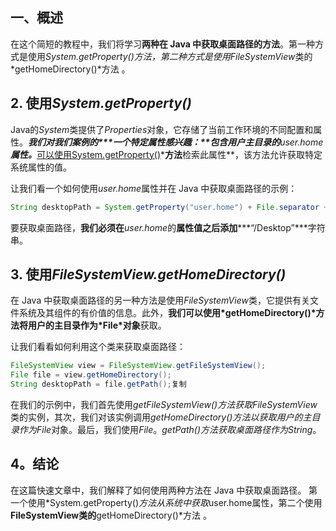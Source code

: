 ## 一、概述

在这个简短的教程中，我们将学习**两种在 Java 中获取桌面路径的方法**。第一种方式是使用*System.getProperty()*方法，第二种方式是使用*FileSystemView*类的*getHomeDirectory()*方法 。

## 2. 使用*System.getProperty()*

Java的*System*类提供了*Properties*对象，它存储了当前工作环境的不同配置和属性。***我们对我们案例的\***一个特定属性感兴趣：**包含用户主目录的****user.home**属性。***[可以使用System.getProperty()](https://www.baeldung.com/java-system-get-property-vs-system-getenv)\*****方法****检索此属性**，该方法允许获取特定系统属性的值。

让我们看一个如何使用*user.home*属性并在 Java 中获取桌面路径的示例：

```java
String desktopPath = System.getProperty("user.home") + File.separator +"Desktop";复制
```

要获取桌面路径，**我们必须在***user.home*的**属性值之后添加*****“/Desktop”\***字符串。

## 3. 使用*FileSystemView.getHomeDirectory()*

在 Java 中获取桌面路径的另一种方法是使用*FileSystemView*类，它提供有关文件系统及其组件的有价值的信息。此外，**我们可以使用\*getHomeDirectory()\*方法将用户的主目录作为\*File\*对象**获取。

让我们看看如何利用这个类来获取桌面路径：

```java
FileSystemView view = FileSystemView.getFileSystemView();
File file = view.getHomeDirectory();
String desktopPath = file.getPath();复制
```

在我们的示例中，我们首先使用*getFileSystemView()*方法获取*FileSystemView*类的实例，其次，我们对该实例调用*getHomeDirectory()*方法以获取用户的主目录作为*File*对象。最后，我们使用*File*。*getPath()*方法获取桌面路径作为*String*。

## 4。结论

在这篇快速文章中，我们解释了如何使用两种方法在 Java 中获取桌面路径。 第一个使用*System.getProperty()*方法从系统中获取*user.home属性，第二个使用**FileSystemView类的**getHomeDirectory()*方法 。